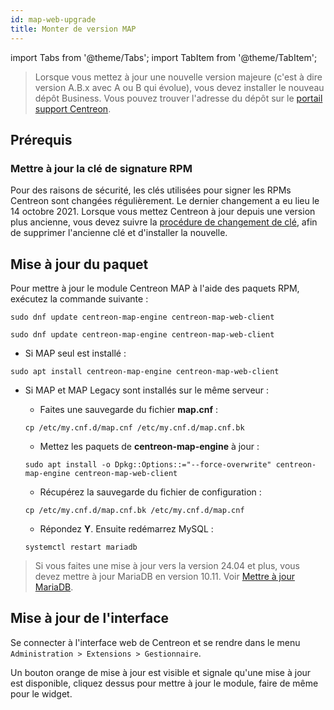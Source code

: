 ```yaml
---
id: map-web-upgrade
title: Monter de version MAP
---
```

import Tabs from '@theme/Tabs';
import TabItem from '@theme/TabItem';

> Lorsque vous mettez à jour une nouvelle version majeure (c'est à dire version A.B.x avec A ou B qui évolue), vous devez installer le nouveau dépôt Business. Vous pouvez trouver l'adresse du dépôt sur le [portail support Centreon](https://support.centreon.com/hc/fr/categories/10341239833105-D%C3%A9p%C3%B4ts).

## Prérequis

### Mettre à jour la clé de signature RPM

Pour des raisons de sécurité, les clés utilisées pour signer les RPMs Centreon sont changées régulièrement. Le dernier changement a eu lieu le 14 octobre 2021. Lorsque vous mettez Centreon à jour depuis une version plus ancienne, vous devez suivre la [procédure de changement de clé](../security/key-rotation.md#installation-existante), afin de supprimer l'ancienne clé et d'installer la nouvelle.

## Mise à jour du paquet

Pour mettre à jour le module Centreon MAP à l'aide des paquets RPM, exécutez la commande suivante :

<Tabs groupId="sync">
<TabItem value="Alma / RHEL / Oracle Linux 8" label="Alma / RHEL / Oracle Linux 8">

``` shell
sudo dnf update centreon-map-engine centreon-map-web-client
```

</TabItem>
<TabItem value="Alma / RHEL / Oracle Linux 9" label="Alma / RHEL / Oracle Linux 9">

``` shell
sudo dnf update centreon-map-engine centreon-map-web-client
```

</TabItem>
<TabItem value="Debian 11" label="Debian 11">

 - Si MAP seul est installé :
 
 ``` shell
 sudo apt install centreon-map-engine centreon-map-web-client
 ```
  
 - Si MAP et MAP Legacy sont installés sur le même serveur :
   
   - Faites une sauvegarde du fichier **map.cnf** :
    
    ```shell
    cp /etc/my.cnf.d/map.cnf /etc/my.cnf.d/map.cnf.bk
    ```

   - Mettez les paquets de **centreon-map-engine** à jour :
   
    ``` shell
    sudo apt install -o Dpkg::Options::="--force-overwrite" centreon-map-engine centreon-map-web-client
    ```

   - Récupérez la sauvegarde du fichier de configuration :
   
    ```shell
    cp /etc/my.cnf.d/map.cnf.bk /etc/my.cnf.d/map.cnf
    ```

   - Répondez **Y**. Ensuite redémarrez MySQL :
   
    ```shell
    systemctl restart mariadb
    ```

</TabItem>
</Tabs>

> Si vous faites une mise à jour vers la version 24.04 et plus, vous devez mettre à jour MariaDB en version 10.11. Voir [Mettre à jour MariaDB](../upgrade/upgrade-mariadb.md).

## Mise à jour de l'interface

Se connecter à l'interface web de Centreon et se rendre dans le menu
`Administration > Extensions > Gestionnaire`.

Un bouton orange de mise à jour est visible et signale qu'une mise à
jour est disponible, cliquez dessus pour mettre à jour le module, faire
de même pour le widget.
